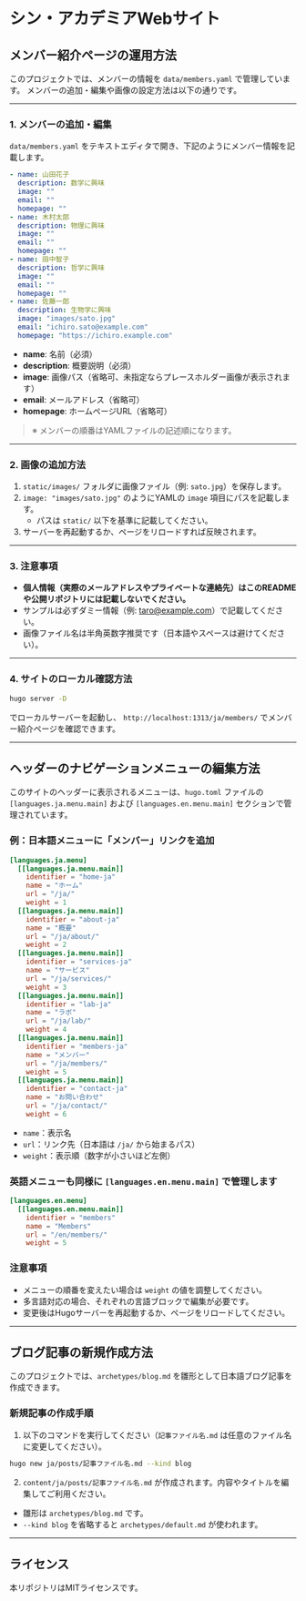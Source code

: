 # シン・アカデミアWebサイト

## メンバー紹介ページの運用方法

このプロジェクトでは、メンバーの情報を `data/members.yaml` で管理しています。
メンバーの追加・編集や画像の設定方法は以下の通りです。

---

### 1. メンバーの追加・編集

`data/members.yaml` をテキストエディタで開き、下記のようにメンバー情報を記載します。

```yaml
- name: 山田花子
  description: 数学に興味
  image: ""
  email: ""
  homepage: ""
- name: 木村太郎
  description: 物理に興味
  image: ""
  email: ""
  homepage: ""
- name: 田中智子
  description: 哲学に興味
  image: ""
  email: ""
  homepage: ""
- name: 佐藤一郎
  description: 生物学に興味
  image: "images/sato.jpg"
  email: "ichiro.sato@example.com"
  homepage: "https://ichiro.example.com"
```

- **name**: 名前（必須）
- **description**: 概要説明（必須）
- **image**: 画像パス（省略可、未指定ならプレースホルダー画像が表示されます）
- **email**: メールアドレス（省略可）
- **homepage**: ホームページURL（省略可）

> ※ メンバーの順番はYAMLファイルの記述順になります。

---

### 2. 画像の追加方法

1. `static/images/` フォルダに画像ファイル（例: `sato.jpg`）を保存します。
2. `image: "images/sato.jpg"` のようにYAMLの `image` 項目にパスを記載します。
   - パスは `static/` 以下を基準に記載してください。
3. サーバーを再起動するか、ページをリロードすれば反映されます。

---

### 3. 注意事項

- **個人情報（実際のメールアドレスやプライベートな連絡先）はこのREADMEや公開リポジトリには記載しないでください。**
- サンプルは必ずダミー情報（例: taro@example.com）で記載してください。
- 画像ファイル名は半角英数字推奨です（日本語やスペースは避けてください）。

---

### 4. サイトのローカル確認方法

```sh
hugo server -D
```
でローカルサーバーを起動し、
`http://localhost:1313/ja/members/` でメンバー紹介ページを確認できます。

---

## ヘッダーのナビゲーションメニューの編集方法

このサイトのヘッダーに表示されるメニューは、`hugo.toml` ファイルの `[languages.ja.menu.main]` および `[languages.en.menu.main]` セクションで管理されています。

### 例：日本語メニューに「メンバー」リンクを追加

```toml
[languages.ja.menu]
  [[languages.ja.menu.main]]
    identifier = "home-ja"
    name = "ホーム"
    url = "/ja/"
    weight = 1
  [[languages.ja.menu.main]]
    identifier = "about-ja"
    name = "概要"
    url = "/ja/about/"
    weight = 2
  [[languages.ja.menu.main]]
    identifier = "services-ja"
    name = "サービス"
    url = "/ja/services/"
    weight = 3
  [[languages.ja.menu.main]]
    identifier = "lab-ja"
    name = "ラボ"
    url = "/ja/lab/"
    weight = 4
  [[languages.ja.menu.main]]
    identifier = "members-ja"
    name = "メンバー"
    url = "/ja/members/"
    weight = 5
  [[languages.ja.menu.main]]
    identifier = "contact-ja"
    name = "お問い合わせ"
    url = "/ja/contact/"
    weight = 6
```

- `name`：表示名
- `url`：リンク先（日本語は `/ja/` から始まるパス）
- `weight`：表示順（数字が小さいほど左側）

### 英語メニューも同様に `[languages.en.menu.main]` で管理します

```toml
[languages.en.menu]
  [[languages.en.menu.main]]
    identifier = "members"
    name = "Members"
    url = "/en/members/"
    weight = 5
```

### 注意事項

- メニューの順番を変えたい場合は `weight` の値を調整してください。
- 多言語対応の場合、それぞれの言語ブロックで編集が必要です。
- 変更後はHugoサーバーを再起動するか、ページをリロードしてください。

---

## ブログ記事の新規作成方法

このプロジェクトでは、`archetypes/blog.md` を雛形として日本語ブログ記事を作成できます。

### 新規記事の作成手順

1. 以下のコマンドを実行してください（`記事ファイル名.md` は任意のファイル名に変更してください）。

```sh
hugo new ja/posts/記事ファイル名.md --kind blog
```

2. `content/ja/posts/記事ファイル名.md` が作成されます。内容やタイトルを編集してご利用ください。

- 雛形は `archetypes/blog.md` です。
- `--kind blog` を省略すると `archetypes/default.md` が使われます。

---

## ライセンス

本リポジトリはMITライセンスです。
